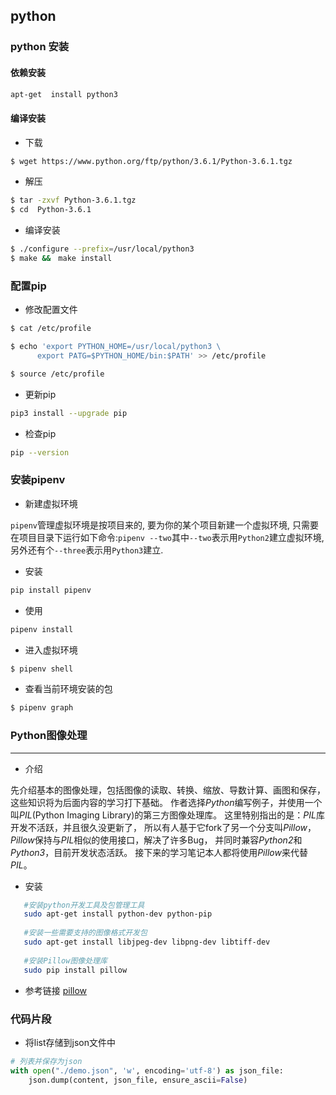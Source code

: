 ## python

### python 安装

#### 依赖安装

```bash
apt-get  install python3
```

#### 编译安装

- 下载

```bash
$ wget https://www.python.org/ftp/python/3.6.1/Python-3.6.1.tgz
```

- 解压

```bash
$ tar -zxvf Python-3.6.1.tgz
$ cd  Python-3.6.1
```

- 编译安装
 
```bash
$ ./configure --prefix=/usr/local/python3
$ make &&　make install
```


### 配置pip

- 修改配置文件

```bash
$ cat /etc/profile

$ echo 'export PYTHON_HOME=/usr/local/python3 \
      export PATG=$PYTHON_HOME/bin:$PATH' >> /etc/profile

$ source /etc/profile
```

- 更新pip

```bash
pip3 install --upgrade pip
```

- 检查pip

```bash
pip --version
```

### 安装pipenv

- 新建虚拟环境  

`pipenv`管理虚拟环境是按项目来的, 要为你的某个项目新建一个虚拟环境, 
只需要在项目目录下运行如下命令:`pipenv --two`其中`--two`表示用`Python2`建立虚拟环境, 另外还有个`--three`表示用`Python3`建立. 


- 安装

```bash
pip install pipenv
```

- 使用

```bash
pipenv install 
```

- 进入虚拟环境

```bash
$ pipenv shell
```

- 查看当前环境安装的包

```bash
$ pipenv graph
```


### Python图像处理
 
 ---
 - 介绍  
 
 先介绍基本的图像处理，包括图像的读取、转换、缩放、导数计算、画图和保存，这些知识将为后面内容的学习打下基础。
 作者选择*Python*编写例子，并使用一个叫*PIL*(Python Imaging Library)的第三方图像处理库。
 这里特别指出的是：*PIL*库开发不活跃，并且很久没更新了，
 所以有人基于它fork了另一个分支叫*Pillow*，*Pillow*保持与*PIL*相似的使用接口，解决了许多Bug，
 并同时兼容*Python2*和*Python3*，目前开发状态活跃。
 接下来的学习笔记本人都将使用*Pillow*来代替*PIL*。
 
 - 安装
 
 ```bash
    #安装python开发工具及包管理工具
    sudo apt-get install python-dev python-pip 
    
    #安装一些需要支持的图像格式开发包
    sudo apt-get install libjpeg-dev libpng-dev libtiff-dev 
    
    #安装Pillow图像处理库
    sudo pip install pillow  
 ```

- 参考链接
[pillow](https://segmentfault.com/a/1190000003941588)

### 代码片段

- 将list存储到json文件中

```python
# 列表并保存为json
with open("./demo.json", 'w', encoding='utf-8') as json_file:
    json.dump(content, json_file, ensure_ascii=False)
```

